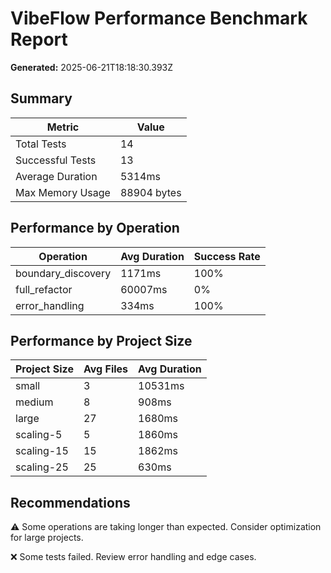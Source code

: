 
# VibeFlow Performance Benchmark Report

**Generated:** 2025-06-21T18:18:30.393Z

## Summary

| Metric | Value |
|--------|-------|
| Total Tests | 14 |
| Successful Tests | 13 |
| Average Duration | 5314ms |
| Max Memory Usage | 88904 bytes |

## Performance by Operation


| Operation | Avg Duration | Success Rate |
|-----------|--------------|--------------|
| boundary_discovery | 1171ms | 100% |
| full_refactor | 60007ms | 0% |
| error_handling | 334ms | 100% |


## Performance by Project Size


| Project Size | Avg Files | Avg Duration |
|--------------|-----------|--------------|
| small | 3 | 10531ms |
| medium | 8 | 908ms |
| large | 27 | 1680ms |
| scaling-5 | 5 | 1860ms |
| scaling-15 | 15 | 1862ms |
| scaling-25 | 25 | 630ms |


## Recommendations

⚠️ Some operations are taking longer than expected. Consider optimization for large projects.

❌ Some tests failed. Review error handling and edge cases.

